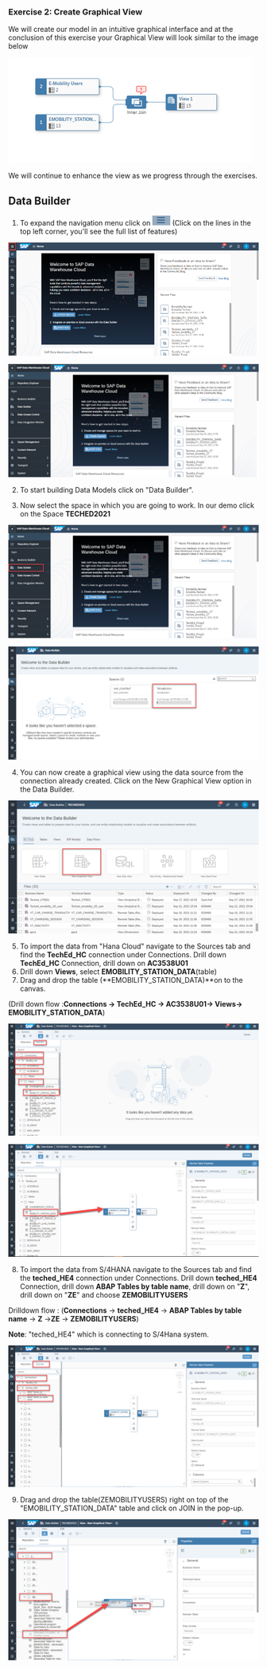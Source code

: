 

### Exercise 2: Create Graphical View 

We will create our model in an intuitive graphical interface and at the conclusion of this exercise your Graphical View will look similar to the image below

![](Images/Graphicalview/image10.png)

We will continue to enhance the view as we progress through the exercises.

## Data Builder

1.  To expand the navigation menu click on ![](Images/Graphicalview/image1.png) (Click on the lines in the top left corner, you'll see the full list of features)

![](Images/Graphicalview/image2.png)

![](Images/Graphicalview/image3.png)

2.  To start building Data Models click on "Data Builder".

3.  Now select the space in which you are going to work. In our demo click on the Space **TECHED2021**

![](Images/Graphicalview/image4.png)

![](Images/Graphicalview/image5.png)

4.  You can now create a graphical view using the data source from the connection already created. Click on the New Graphical View option in the Data Builder.

![](Images/Graphicalview/image6.png)

5.  To import the data from "Hana Cloud" navigate to the Sources tab and find the **TechEd_HC** connection under Connections. Drill down **TechEd_HC** Connection, drill down on **AC3538U01**
6.  Drill down **Views**, select **EMOBILITY_STATION_DATA**(table) 
7.  Drag and drop the table (**EMOBILITY_STATION_DATA)**on to the canvas.
  
  (Drill down flow :**Connections -\> TechEd_HC -\> AC3538U01-\> Views-\> EMOBILITY_STATION_DATA**)

![](Images/Graphicalview/image7.png)


![](Images/Graphicalview/image8.png)

8.  To import the data from S/4HANA navigate to the Sources tab and find the **teched_HE4** connection under Connections. Drill down **teched_HE4** Connection, drill down **ABAP Tables by table name**, drill down on "**Z**", drill down on "**ZE**" and choose **ZEMOBILITYUSERS**

Drilldown flow :  (**Connections** -\> **teched_HE4** -\> **ABAP Tables by table name** -\> **Z** -\>**ZE** -\> **ZEMOBILITYUSERS**)

**Note**: "teched_HE4" which is connecting to S/4Hana system.

![](Images/Graphicalview/image9.png)

9.  Drag and drop the table(ZEMOBILITYUSERS) right on top of the "EMOBILITY_STATION_DATA" table and click on JOIN in the pop-up.

![](Images/Graphicalview/image11.png)
